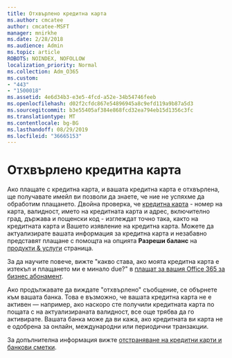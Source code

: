 ```yaml
---
title: Отхвърлено кредитна карта
ms.author: cmcatee
author: cmcatee-MSFT
manager: mnirkhe
ms.date: 2/28/2018
ms.audience: Admin
ms.topic: article
ROBOTS: NOINDEX, NOFOLLOW
localization_priority: Normal
ms.collection: Adm_O365
ms.custom:
- "443"
- "1500018"
ms.assetid: 4e6d34b3-e3e5-4fcd-a52e-34b54746feeb
ms.openlocfilehash: d02f2cfdc867e54896945a8c9efd119a9b87a5d3
ms.sourcegitcommit: b3e55405af384e868fcd32ea794eb15d1356c3fc
ms.translationtype: MT
ms.contentlocale: bg-BG
ms.lasthandoff: 08/29/2019
ms.locfileid: "36665153"
---
```

# <a name="declined-credit-card"></a>Отхвърлено кредитна карта

Ако плащате с кредитна карта, и вашата кредитна карта е отхвърлена, ще получавате имейл ви позволи да знаете, че ние не успяхме да обработим плащането. Двойна проверка, че [кредитна карта](https://go.microsoft.com/fwlink/p/?linkid=842054) - номер на карта, валидност, името на кредитната карта и адрес, включително град, държава и пощенски код - изглеждат точно така, както на кредитната карта и Вашето изявление на кредитна карта. Можете да актуализирате вашата информация за кредитна карта и незабавно представят плащане с помощта на опцията **Разреши баланс** на [продукти & услуги](https://go.microsoft.com/fwlink/p/?linkid=842054) страница. 

За да научите повече, вижте "какво става, ако моята кредитна карта е изтекъл и плащането ми е минало due?" в [плащат за вашия Office 365 за бизнес абонамент](https://docs.microsoft.com/office365/admin/subscriptions-and-billing/pay-for-your-subscription#what-if-my-credit-card-was-declined-and-my-payment-is-past-due).
  
Ако продължавате да виждате "отхвърлено" съобщение, се обърнете към вашата банка. Това е възможно, че вашата кредитна карта не е активен — например, ако наскоро сте получили кредитната карта по пощата с на актуализираната валидност, все още трябва да го активирате. Вашата банка може да ви кажа, ако кредитната ви карта не е одобрена за онлайн, международни или периодични транзакции.
  
За допълнителна информация вижте [отстраняване на кредитни карти и банкови сметки](https://docs.microsoft.com/office365/admin/subscriptions-and-billing/add-update-or-remove-credit-card-or-bank-account#troubleshooting-credit-cards-and-bank-accounts).